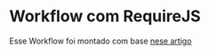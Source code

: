 # Workflow com RequireJS

Esse Workflow foi montado com base [nese artigo](http://blog.da2k.com.br/2015/01/18/requirejs-carregando-javacript-sob-demanda/)
